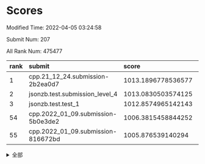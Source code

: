 # Scores

Modified Time: 2022-04-05 03:24:58

Submit Num: 207

All Rank Num: 475477

| rank |               submit               |       score        |       sigma        | pk_num |
| :--- | :--------------------------------- | :----------------- | :----------------- | :----- |
| 1    | cpp.21_12_24.submission-2b2ea0d7   | 1013.1896778536577 | 0.8110627883081328 | 9191   |
| 2    | jsonzb.test.submission_level_4     | 1013.0830503574125 | 0.8165772893965458 | 9189   |
| 3    | jsonzb.test.test_1                 | 1012.8574965142143 | 0.8128091190258155 | 9187   |
| 54   | cpp.2022_01_09.submission-5b0e3de2 | 1006.3815458844252 | 0.7341227667879238 | 9187   |
| 55   | cpp.2022_01_09.submission-816672bd | 1005.876539140294  | 0.7236465246903132 | 9186   |


<details>
<summary>全部</summary>

| rank |                 submit                 |       score        |       sigma        | pk_num |
| :--- | :------------------------------------- | :----------------- | :----------------- | :----- |
| 1    | cpp.21_12_24.submission-2b2ea0d7       | 1013.1896778536577 | 0.8110627883081328 | 9191   |
| 2    | jsonzb.test.submission_level_4         | 1013.0830503574125 | 0.8165772893965458 | 9189   |
| 3    | jsonzb.test.test_1                     | 1012.8574965142143 | 0.8128091190258155 | 9187   |
| 4    | gobigger.level_3.submission_level_3_18 | 1012.6524864654785 | 0.7889380059985152 | 9188   |
| 5    | gobigger.level_3.submission_level_3_10 | 1012.191376235687  | 0.7689712586013188 | 9190   |
| 6    | gobigger.level_3.submission_level_3_13 | 1011.2926986258499 | 0.7914489501005421 | 9192   |
| 7    | gobigger.level_3.submission_level_3_4  | 1011.0165361641264 | 0.7491295349961605 | 9190   |
| 8    | gobigger.level_3.submission_level_3_11 | 1010.76846639979   | 0.7563917844099026 | 9186   |
| 9    | gobigger.level_3.submission_level_3_21 | 1010.684258690248  | 0.7477425577828989 | 9186   |
| 10   | gobigger.level_3.submission_level_3_45 | 1010.6188723899567 | 0.7555939531745517 | 9180   |
| 11   | gobigger.level_3.submission_level_3_8  | 1010.6116628340137 | 0.7823808227948409 | 9190   |
| 12   | gobigger.level_3.submission_level_3_12 | 1010.6059721023121 | 0.7862589908798011 | 9183   |
| 13   | gobigger.level_3.submission_level_3_5  | 1010.5892188387805 | 0.7627327628004187 | 9179   |
| 14   | gobigger.level_3.submission_level_3_32 | 1010.4575893625755 | 0.7630897077032708 | 9185   |
| 15   | gobigger.level_3.submission_level_3_1  | 1010.4509499619533 | 0.7691139720596015 | 9188   |
| 16   | gobigger.level_3.submission_level_3_47 | 1010.4251884876859 | 0.772156156308627  | 9185   |
| 17   | gobigger.level_3.submission_level_3_44 | 1010.4094616939999 | 0.7647876291917021 | 9184   |
| 18   | gobigger.level_3.submission_level_3_49 | 1010.3319192825253 | 0.7620558000585089 | 9191   |
| 19   | gobigger.level_3.submission_level_3_37 | 1010.3295662977597 | 0.7719277275249564 | 9191   |
| 20   | gobigger.level_3.submission_level_3_48 | 1010.3282700447793 | 0.7523784647154108 | 9193   |
| 21   | gobigger.level_3.submission_level_3_15 | 1010.2967811240503 | 0.8197650630968645 | 9189   |
| 22   | gobigger.level_3.submission_level_3_0  | 1010.2962285087252 | 0.7749617932756292 | 9188   |
| 23   | gobigger.level_3.submission_level_3_26 | 1010.2570240478474 | 0.7554838527228309 | 9191   |
| 24   | gobigger.level_3.submission_level_3_2  | 1010.246406118401  | 0.7585876188157583 | 9188   |
| 25   | gobigger.level_3.submission_level_3_38 | 1010.136349167094  | 0.7511650468580463 | 9188   |
| 26   | gobigger.level_3.submission_level_3_17 | 1010.1190063899293 | 0.7626548917108146 | 9191   |
| 27   | gobigger.level_3.submission_level_3_31 | 1010.0711472555648 | 0.7582635289706194 | 9187   |
| 28   | gobigger.level_3.submission_level_3_16 | 1010.0320182717857 | 0.7639816577512379 | 9187   |
| 29   | gobigger.level_3.submission_level_3_25 | 1009.974491873303  | 0.7477226993942514 | 9187   |
| 30   | gobigger.level_3.submission_level_3_36 | 1009.9654741192144 | 0.7491137340639691 | 9184   |
| 31   | gobigger.level_3.submission_level_3_23 | 1009.844922861984  | 0.7476579130338784 | 9187   |
| 32   | gobigger.level_3.submission_level_3_35 | 1009.6999407548371 | 0.7463272205871485 | 9186   |
| 33   | gobigger.level_3.submission_level_3_22 | 1009.6204866879955 | 0.76283926360095   | 9188   |
| 34   | gobigger.level_3.submission_level_3_19 | 1009.508024828608  | 0.7587328451971214 | 9186   |
| 35   | gobigger.level_3.submission_level_3_3  | 1009.4414431207293 | 0.7501608473525077 | 9194   |
| 36   | gobigger.level_3.submission_level_3_29 | 1009.4112871391799 | 0.7610887384486749 | 9185   |
| 37   | gobigger.level_3.submission_level_3_46 | 1009.3911058357116 | 0.7388854365533087 | 9183   |
| 38   | gobigger.level_3.submission_level_3_40 | 1009.3135088989608 | 0.7290471658809385 | 9190   |
| 39   | gobigger.level_3.submission_level_3_43 | 1009.308409289056  | 0.7579551619155901 | 9185   |
| 40   | gobigger.level_3.submission_level_3_6  | 1009.1636172004129 | 0.7789612449203106 | 9189   |
| 41   | gobigger.level_3.submission_level_3_42 | 1009.1470685600361 | 0.7699392789224571 | 9188   |
| 42   | gobigger.level_3.submission_level_3_27 | 1009.1405505029986 | 0.7510720297094228 | 9189   |
| 43   | gobigger.level_3.submission_level_3_7  | 1009.132404086763  | 0.7294915937051756 | 9185   |
| 44   | gobigger.level_3.submission_level_3_39 | 1009.1039409199226 | 0.7665852862754821 | 9187   |
| 45   | gobigger.level_3.submission_level_3_34 | 1009.0907063726847 | 0.7471888139815986 | 9181   |
| 46   | gobigger.level_3.submission_level_3_41 | 1009.0755611464575 | 0.7509661617126783 | 9188   |
| 47   | gobigger.level_3.submission_level_3_30 | 1008.9669306663552 | 0.7436404423988412 | 9187   |
| 48   | gobigger.level_3.submission_level_3_14 | 1008.9563961732555 | 0.7681558441602646 | 9186   |
| 49   | gobigger.level_3.submission_level_3_28 | 1008.9466078050208 | 0.7433329435798105 | 9189   |
| 50   | gobigger.level_3.submission_level_3_20 | 1008.9154969841259 | 0.7478346853713796 | 9193   |
| 51   | gobigger.level_3.submission_level_3_9  | 1008.8661093884381 | 0.7704994547772144 | 9186   |
| 52   | gobigger.level_3.submission_level_3_33 | 1008.625667809515  | 0.7463763666350451 | 9187   |
| 53   | gobigger.level_3.submission_level_3_24 | 1008.3971250475491 | 0.7402369155427755 | 9189   |
| 54   | cpp.2022_01_09.submission-5b0e3de2     | 1006.3815458844252 | 0.7341227667879238 | 9187   |
| 55   | cpp.2022_01_09.submission-816672bd     | 1005.876539140294  | 0.7236465246903132 | 9186   |
| 56   | gobigger.level_1.submission_level_1_24 | 1005.0500810656363 | 0.7089697976314236 | 9187   |
| 57   | gobigger.level_1.submission_level_1_40 | 1004.8601000389664 | 0.7124706511368376 | 9183   |
| 58   | gobigger.level_1.submission_level_1_5  | 1004.5471618626806 | 0.7145605294368091 | 9191   |
| 59   | gobigger.level_1.submission_level_1_36 | 1004.470854802868  | 0.7160744834567865 | 9188   |
| 60   | gobigger.level_1.submission_level_1_34 | 1004.224204325493  | 0.7124262373459856 | 9191   |
| 61   | gobigger.level_1.submission_level_1_32 | 1004.074951930445  | 0.7235547597030195 | 9186   |
| 62   | gobigger.level_1.submission_level_1_22 | 1004.0745283480951 | 0.7117140485602101 | 9187   |
| 63   | gobigger.level_1.submission_level_1_28 | 1004.0273821354965 | 0.7206488483848166 | 9191   |
| 64   | gobigger.level_1.submission_level_1_49 | 1003.9380065134544 | 0.7145961220951065 | 9189   |
| 65   | gobigger.level_1.submission_level_1_31 | 1003.8757520860221 | 0.7117728996778069 | 9187   |
| 66   | gobigger.level_1.submission_level_1_12 | 1003.8744363774158 | 0.7178940459510572 | 9192   |
| 67   | gobigger.level_1.submission_level_1_16 | 1003.8565707211751 | 0.7078767118211244 | 9189   |
| 68   | gobigger.level_1.submission_level_1_21 | 1003.79464173547   | 0.7205450100774212 | 9187   |
| 69   | gobigger.level_1.submission_level_1_10 | 1003.7450961662703 | 0.7152440907266395 | 9187   |
| 70   | gobigger.level_1.submission_level_1_47 | 1003.7346205182077 | 0.717627943661054  | 9193   |
| 71   | gobigger.level_1.submission_level_1_14 | 1003.5300912816102 | 0.7284423965569136 | 9184   |
| 72   | gobigger.level_1.submission_level_1_9  | 1003.4777787679076 | 0.7117366225001034 | 9188   |
| 73   | gobigger.level_1.submission_level_1_46 | 1003.4210691130423 | 0.7057996632129732 | 9186   |
| 74   | gobigger.level_1.submission_level_1_17 | 1003.4173163107482 | 0.720033966428616  | 9183   |
| 75   | gobigger.level_1.submission_level_1_3  | 1003.4057082064618 | 0.7131806866274084 | 9187   |
| 76   | gobigger.level_1.submission_level_1_11 | 1003.375648691388  | 0.7146244981124976 | 9190   |
| 77   | gobigger.level_1.submission_level_1_25 | 1003.2652984883347 | 0.7135818926645195 | 9182   |
| 78   | gobigger.level_1.submission_level_1_23 | 1003.2300620690215 | 0.7236227245773502 | 9190   |
| 79   | gobigger.level_1.submission_level_1_13 | 1003.1998823461731 | 0.7134888483949497 | 9184   |
| 80   | gobigger.level_1.submission_level_1_39 | 1003.1921045118739 | 0.7154012364207956 | 9188   |
| 81   | gobigger.level_1.submission_level_1_30 | 1003.1752606260989 | 0.723705513083245  | 9188   |
| 82   | gobigger.level_1.submission_level_1_37 | 1003.1183539656864 | 0.7164367541350181 | 9190   |
| 83   | gobigger.level_1.submission_level_1_41 | 1003.1075989576092 | 0.7093500631865263 | 9187   |
| 84   | gobigger.level_1.submission_level_1_48 | 1003.0864403758626 | 0.724710901128168  | 9193   |
| 85   | gobigger.level_1.submission_level_1_33 | 1003.0167957575047 | 0.7017634646111247 | 9190   |
| 86   | gobigger.level_1.submission_level_1_26 | 1002.9976922013492 | 0.7154114804694734 | 9191   |
| 87   | gobigger.level_1.submission_level_1_2  | 1002.9571792295737 | 0.7042579458605065 | 9189   |
| 88   | gobigger.level_1.submission_level_1_45 | 1002.9560578510717 | 0.7133535354370645 | 9189   |
| 89   | gobigger.level_1.submission_level_1_4  | 1002.9359324546887 | 0.7031549239955058 | 9192   |
| 90   | gobigger.level_1.submission_level_1_8  | 1002.9354484865422 | 0.7099547102763468 | 9183   |
| 91   | gobigger.level_1.submission_level_1_44 | 1002.9124155697209 | 0.7182107715979621 | 9188   |
| 92   | gobigger.level_1.submission_level_1_29 | 1002.8772342053455 | 0.7104258196849325 | 9190   |
| 93   | gobigger.level_1.submission_level_1_42 | 1002.8530722005618 | 0.7146697469799664 | 9184   |
| 94   | gobigger.level_1.submission_level_1_27 | 1002.7347351183708 | 0.7083102724462296 | 9186   |
| 95   | gobigger.level_1.submission_level_1_38 | 1002.7216691700131 | 0.7086633982537892 | 9187   |
| 96   | gobigger.level_1.submission_level_1_19 | 1002.6440135214057 | 0.7226508303885383 | 9187   |
| 97   | gobigger.level_1.submission_level_1_35 | 1002.5340518400009 | 0.7152341018118131 | 9190   |
| 98   | gobigger.level_1.submission_level_1_15 | 1002.4338584190618 | 0.7282650322211653 | 9185   |
| 99   | gobigger.level_1.submission_level_1_20 | 1002.4063726038564 | 0.7201186935624005 | 9191   |
| 100  | gobigger.level_1.submission_level_1_18 | 1002.3501506413285 | 0.7151150846033855 | 9187   |
| 101  | gobigger.level_1.submission_level_1_43 | 1002.3200296644332 | 0.7089514783273471 | 9184   |
| 102  | gobigger.level_1.submission_level_1_7  | 1002.3171044107542 | 0.7165615522789491 | 9190   |
| 103  | gobigger.level_1.submission_level_1_6  | 1002.173711870297  | 0.7363294245024677 | 9183   |
| 104  | gobigger.level_1.submission_level_1_1  | 1001.8190634106348 | 0.7198741053348641 | 9190   |
| 105  | gobigger.level_1.submission_level_1_0  | 1001.3187652235538 | 0.7116584743534754 | 9191   |
| 106  | gobigger.random.submission_random_37   | 997.9527840633524  | 0.7043552889799498 | 9192   |
| 107  | gobigger.random.submission_random_25   | 997.5939281718632  | 0.6975728158210099 | 9190   |
| 108  | gobigger.random.submission_random_27   | 997.5669636507805  | 0.7071330129250156 | 9189   |
| 109  | gobigger.random.submission_random_35   | 997.4466335983644  | 0.7006239434802719 | 9189   |
| 110  | gobigger.random.submission_random_28   | 997.3360508659445  | 0.7217190397931313 | 9191   |
| 111  | gobigger.random.submission_random_39   | 997.149273959434   | 0.7062134439990627 | 9189   |
| 112  | gobigger.random.submission_random_42   | 997.0611632129086  | 0.716751978927354  | 9193   |
| 113  | gobigger.random.submission_random_38   | 996.9093420587195  | 0.7048798616801378 | 9188   |
| 114  | gobigger.random.submission_random_49   | 996.8050246773339  | 0.7083738406950395 | 9182   |
| 115  | gobigger.random.submission_random_9    | 996.8016990987961  | 0.7017252291292053 | 9193   |
| 116  | gobigger.random.submission_random_34   | 996.7644169322459  | 0.7068025147079494 | 9190   |
| 117  | gobigger.random.submission_random_31   | 996.6955260189734  | 0.7255682420550146 | 9189   |
| 118  | gobigger.random.submission_random_41   | 996.6150938733489  | 0.7132481987007541 | 9186   |
| 119  | gobigger.random.submission_random_16   | 996.5812872446788  | 0.7177008324755648 | 9188   |
| 120  | gobigger.random.submission_random_3    | 996.5681871736746  | 0.7124430259919384 | 9189   |
| 121  | gobigger.random.submission_random_18   | 996.5140026363332  | 0.7109946158913794 | 9192   |
| 122  | gobigger.random.submission_random_13   | 996.4926302024503  | 0.7113859841133118 | 9188   |
| 123  | gobigger.random.submission_random_26   | 996.490187237818   | 0.6964594035926436 | 9190   |
| 124  | gobigger.random.submission_random_21   | 996.3563357255371  | 0.7045349599987171 | 9191   |
| 125  | gobigger.random.submission_random_44   | 996.335402955164   | 0.719139899728406  | 9189   |
| 126  | gobigger.random.submission_random_45   | 996.309293500617   | 0.699234098510085  | 9186   |
| 127  | gobigger.random.submission_random_19   | 996.2435050447864  | 0.7037665224398173 | 9187   |
| 128  | gobigger.random.submission_random_1    | 996.1461143969735  | 0.7211164363034999 | 9187   |
| 129  | gobigger.random.submission_random_11   | 996.0740115347554  | 0.7121119045915162 | 9195   |
| 130  | gobigger.random.submission_random_10   | 996.0471360831333  | 0.7219450344463115 | 9194   |
| 131  | gobigger.random.submission_random_33   | 996.0443187411724  | 0.711000098989334  | 9190   |
| 132  | gobigger.random.submission_random_32   | 996.0189391442602  | 0.7000406211742383 | 9186   |
| 133  | gobigger.random.submission_random_7    | 996.0182335691602  | 0.7209673406617787 | 9187   |
| 134  | gobigger.random.submission_random_46   | 995.9949587959046  | 0.7002158299477047 | 9187   |
| 135  | gobigger.random.submission_random_5    | 995.9307681366254  | 0.7171666170583333 | 9190   |
| 136  | gobigger.random.submission_random_14   | 995.9188231788173  | 0.7046686834670806 | 9185   |
| 137  | gobigger.random.submission_random_4    | 995.7590985988429  | 0.7010828377692107 | 9189   |
| 138  | gobigger.random.submission_random_2    | 995.7581931822108  | 0.720600521556617  | 9185   |
| 139  | gobigger.random.submission_random_20   | 995.6821798912666  | 0.7101760294947231 | 9190   |
| 140  | gobigger.random.submission_random_0    | 995.5728622990899  | 0.7110972501353459 | 9188   |
| 141  | gobigger.random.submission_random_22   | 995.5217524149242  | 0.7062855855695419 | 9188   |
| 142  | gobigger.random.submission_random_36   | 995.5202334986228  | 0.7173546207769712 | 9190   |
| 143  | gobigger.random.submission_random_43   | 995.4780923775957  | 0.6934048568771034 | 9185   |
| 144  | gobigger.random.submission_random_30   | 995.4732601405219  | 0.7075578985973546 | 9188   |
| 145  | gobigger.random.submission_random_29   | 995.4036200594522  | 0.7147727915759481 | 9191   |
| 146  | gobigger.random.submission_random_8    | 995.3421801393835  | 0.7113453169492021 | 9189   |
| 147  | gobigger.random.submission_random_48   | 995.2806845605387  | 0.6972146576955705 | 9190   |
| 148  | gobigger.random.submission_random_12   | 995.2117515536985  | 0.7245281858135241 | 9191   |
| 149  | gobigger.random.submission_random_47   | 995.2042651239063  | 0.7034743432243231 | 9184   |
| 150  | gobigger.random.submission_random_23   | 994.9587303022087  | 0.7159645513277206 | 9188   |
| 151  | gobigger.random.submission_random_6    | 994.9520764333946  | 0.7205203224979125 | 9186   |
| 152  | gobigger.random.submission_random_40   | 994.7619295326743  | 0.7148178209486309 | 9189   |
| 153  | gobigger.random.submission_random_24   | 994.724876530146   | 0.7136355138717928 | 9188   |
| 154  | gobigger.level_2.submission_level_2_20 | 994.6960621658538  | 0.7147738942477049 | 9189   |
| 155  | gobigger.random.submission_random_15   | 994.5660965034191  | 0.7003238500222163 | 9186   |
| 156  | gobigger.random.submission_random_17   | 994.5612407178005  | 0.7329088033896061 | 9187   |
| 157  | gobigger.level_2.submission_level_2_34 | 994.4421616513866  | 0.7307838981434847 | 9189   |
| 158  | gobigger.level_2.submission_level_2_6  | 993.9116153593     | 0.7392388196329719 | 9188   |
| 159  | gobigger.level_2.submission_level_2_27 | 993.8099432414137  | 0.7212470627510674 | 9189   |
| 160  | gobigger.level_2.submission_level_2_43 | 993.3136015372309  | 0.7227004699795396 | 9187   |
| 161  | gobigger.level_2.submission_level_2_17 | 993.2795969259425  | 0.7403243871062078 | 9190   |
| 162  | gobigger.level_2.submission_level_2_0  | 993.2770668798668  | 0.7331023595887963 | 9188   |
| 163  | gobigger.level_2.submission_level_2_22 | 993.2139251194853  | 0.730689022467738  | 9189   |
| 164  | gobigger.level_2.submission_level_2_39 | 993.0538615414     | 0.7528248082848279 | 9190   |
| 165  | gobigger.level_2.submission_level_2_26 | 992.910788770377   | 0.7374903986042723 | 9185   |
| 166  | gobigger.level_2.submission_level_2_7  | 992.8586722990798  | 0.7362362925041812 | 9187   |
| 167  | gobigger.level_2.submission_level_2_15 | 992.8221662333212  | 0.7468412313755298 | 9190   |
| 168  | gobigger.level_2.submission_level_2_13 | 992.8177277914239  | 0.7326331188350104 | 9189   |
| 169  | gobigger.level_2.submission_level_2_29 | 992.7898691619401  | 0.7322964236858422 | 9190   |
| 170  | gobigger.level_2.submission_level_2_46 | 992.7500693055053  | 0.7518787808356034 | 9187   |
| 171  | gobigger.level_2.submission_level_2_2  | 992.7427328811538  | 0.7491369397209012 | 9183   |
| 172  | gobigger.level_2.submission_level_2_9  | 992.729889875179   | 0.7527544610620512 | 9191   |
| 173  | gobigger.level_2.submission_level_2_33 | 992.5937706167969  | 0.7417659557947619 | 9184   |
| 174  | gobigger.level_2.submission_level_2_12 | 992.4692418382214  | 0.757202034816391  | 9184   |
| 175  | gobigger.level_2.submission_level_2_35 | 992.4180142279656  | 0.7518399662697506 | 9189   |
| 176  | gobigger.level_2.submission_level_2_37 | 992.3608527585817  | 0.7370158062598299 | 9189   |
| 177  | gobigger.level_2.submission_level_2_25 | 992.358335795905   | 0.737520157164748  | 9185   |
| 178  | gobigger.level_2.submission_level_2_48 | 992.3061152809498  | 0.7354019799642664 | 9191   |
| 179  | gobigger.level_2.submission_level_2_23 | 992.2653526347201  | 0.7309561125415721 | 9186   |
| 180  | gobigger.level_2.submission_level_2_42 | 992.164457432403   | 0.7417804289073096 | 9183   |
| 181  | gobigger.level_2.submission_level_2_24 | 992.046760932189   | 0.7502655011933537 | 9189   |
| 182  | gobigger.level_2.submission_level_2_49 | 992.0126528201419  | 0.7497652625991427 | 9186   |
| 183  | gobigger.level_2.submission_level_2_32 | 991.8923127243568  | 0.7561607094236635 | 9190   |
| 184  | gobigger.level_2.submission_level_2_18 | 991.8553303083467  | 0.7324161772078712 | 9184   |
| 185  | gobigger.level_2.submission_level_2_21 | 991.8159740838345  | 0.7201226507056936 | 9189   |
| 186  | gobigger.level_2.submission_level_2_38 | 991.7942082031454  | 0.7383780872095811 | 9188   |
| 187  | gobigger.level_2.submission_level_2_45 | 991.754052243848   | 0.7522560066927046 | 9188   |
| 188  | gobigger.level_2.submission_level_2_30 | 991.7335698182937  | 0.7581901008337628 | 9186   |
| 189  | gobigger.level_2.submission_level_2_8  | 991.6915368998075  | 0.7759979603289788 | 9192   |
| 190  | gobigger.level_2.submission_level_2_41 | 991.6535605780273  | 0.7407500319835855 | 9190   |
| 191  | gobigger.level_2.submission_level_2_10 | 991.5585920599815  | 0.7467039231825371 | 9188   |
| 192  | gobigger.level_2.submission_level_2_1  | 991.519411865687   | 0.7574531810785378 | 9190   |
| 193  | gobigger.level_2.submission_level_2_19 | 991.4912519654964  | 0.7537270520581755 | 9190   |
| 194  | gobigger.level_2.submission_level_2_4  | 991.4717317256448  | 0.7357910423304075 | 9178   |
| 195  | gobigger.level_2.submission_level_2_11 | 991.4687599081085  | 0.755909504488825  | 9190   |
| 196  | gobigger.level_2.submission_level_2_3  | 991.3732192824164  | 0.7514182958825257 | 9188   |
| 197  | gobigger.level_2.submission_level_2_28 | 991.1346445389165  | 0.7559257722246036 | 9182   |
| 198  | gobigger.level_2.submission_level_2_44 | 991.0905480469145  | 0.7548825389360617 | 9184   |
| 199  | gobigger.level_2.submission_level_2_47 | 991.0747224219718  | 0.765615820564017  | 9184   |
| 200  | gobigger.level_2.submission_level_2_31 | 991.0436413331526  | 0.7544860527963564 | 9191   |
| 201  | gobigger.level_2.submission_level_2_14 | 990.7664668827655  | 0.7421892304381016 | 9193   |
| 202  | gobigger.level_2.submission_level_2_40 | 990.5488516975408  | 0.7583846670810834 | 9191   |
| 203  | gobigger.level_2.submission_level_2_36 | 990.0083417229259  | 0.7785125631795714 | 9190   |
| 204  | gobigger.level_2.submission_level_2_5  | 989.6936393881468  | 0.7846806061177124 | 9190   |
| 205  | gobigger.level_2.submission_level_2_16 | 989.3981818021855  | 0.7776393347911812 | 9188   |
| 206  | gobigger.none.submission_none_1        | 977.2250687891691  | 1.3500202433078379 | 9193   |
| 207  | gobigger.none.submission_none_0        | 976.1478219230208  | 1.4560627449914263 | 9189   |

</details>